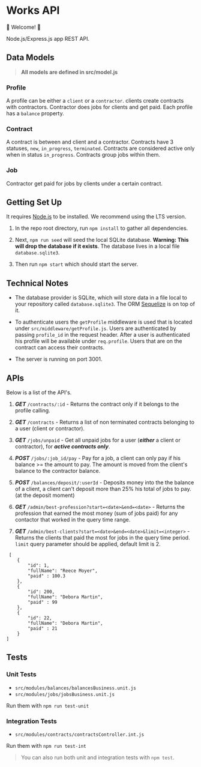 # Works API

💫 Welcome! 🎉

Node.js/Express.js app REST API.

## Data Models

> **All models are defined in src/model.js**

### Profile
A profile can be either a `client` or a `contractor`. 
clients create contracts with contractors. Contractor does jobs for clients and get paid.
Each profile has a `balance` property.

### Contract
A contract is between and client and a contractor.
Contracts have 3 statuses, `new`, `in_progress`, `terminated`. Contracts are considered active only when in status `in_progress`.
Contracts group jobs within them.

### Job
Contractor get paid for jobs by clients under a certain contract.

## Getting Set Up

It requires [Node.js](https://nodejs.org/en/) to be installed. We recommend using the LTS version.

1. In the repo root directory, run `npm install` to gather all dependencies.

1. Next, `npm run seed` will seed the local SQLite database. **Warning: This will drop the database if it exists**. The database lives in a local file `database.sqlite3`.

1. Then run `npm start` which should start the server.

## Technical Notes

- The database provider is SQLite, which will store data in a file local to your repository called `database.sqlite3`. The ORM [Sequelize](http://docs.sequelizejs.com/) is on top of it.

- To authenticate users the `getProfile` middleware is used that is located under `src/middleware/getProfile.js`. Users are authenticated by passing `profile_id` in the request header. After a user is authenticated his profile will be available under `req.profile`. Users that are on the contract can access their contracts.

- The server is running on port 3001.

## APIs

Below is a list of the API's.

1. ***GET*** `/contracts/:id` - Returns the contract only if it belongs to the profile calling.

1. ***GET*** `/contracts` - Returns a list of non terminated contracts belonging to a user (client or contractor).

1. ***GET*** `/jobs/unpaid` -  Get all unpaid jobs for a user (***either*** a client or contractor), for ***active contracts only***.

1. ***POST*** `/jobs/:job_id/pay` - Pay for a job, a client can only pay if his balance >= the amount to pay. The amount is moved from the client's balance to the contractor balance.

1. ***POST*** `/balances/deposit/:userId` - Deposits money into the the balance of a client, a client can't deposit more than 25% his total of jobs to pay. (at the deposit moment)

1. ***GET*** `/admin/best-profession?start=<date>&end=<date>` - Returns the profession that earned the most money (sum of jobs paid) for any contactor that worked in the query time range.

1. ***GET*** `/admin/best-clients?start=<date>&end=<date>&limit=<integer>` - Returns the clients that paid the most for jobs in the query time period. `limit` query parameter should be applied, default limit is 2.
```
 [
    {
        "id": 1,
        "fullName": "Reece Moyer",
        "paid" : 100.3
    },
    {
        "id": 200,
        "fullName": "Debora Martin",
        "paid" : 99
    },
    {
        "id": 22,
        "fullName": "Debora Martin",
        "paid" : 21
    }
]
```

## Tests

### Unit Tests

- `src/modules/balances/balancesBusiness.unit.js`
- `src/modules/jobs/jobsBusiness.unit.js`

Run them with `npm run test-unit` 

### Integration Tests

- `src/modules/contracts/contractsController.int.js`

Run them with `npm run test-int`

> You can also run both unit and integration tests with `npm test`.
